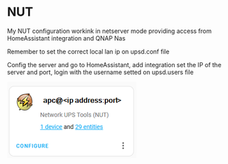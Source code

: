 <h1> NUT </h1>

My NUT configuration workink in netserver mode providing access from HomeAssistant integration and QNAP Nas 

Remember to set the correct local lan ip on upsd.conf file

Config the server and go to HomeAssistant, add integration set the IP of the server and port, login with the username setted on upsd.users file

![NUT HA Example](/images/HA_NUT_SERVER_INTEGRATION.png)
